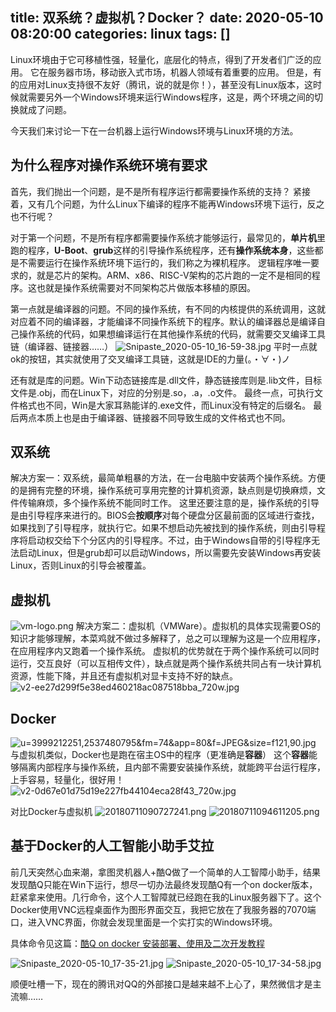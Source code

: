 title: 双系统？虚拟机？Docker？
date: 2020-05-10 08:20:00
categories: linux
tags: []
---
Linux环境由于它可移植性强，轻量化，底层化的特点，得到了开发者们广泛的应用。
它在服务器市场，移动嵌入式市场，机器人领域有着重要的应用。
但是，有的应用对Linux支持很不友好（腾讯，说的就是你！），甚至没有Linux版本，这时候就需要另外一个Windows环境来运行Windows程序，这是，两个环境之间的切换就成了问题。

今天我们来讨论一下在一台机器上运行Windows环境与Linux环境的方法。

## 为什么程序对操作系统环境有要求 ##

首先，我们抛出一个问题，是不是所有程序运行都需要操作系统的支持？
紧接着，又有几个问题，为什么Linux下编译的程序不能再Windows环境下运行，反之也不行呢？

对于第一个问题，不是所有程序都需要操作系统才能够运行，最常见的，**单片机**里跑的程序，**U-Boot**、**grub**这样的引导操作系统程序，还有**操作系统本身**，这些都是不需要运行在操作系统环境下运行的，我们称之为裸机程序。
逻辑程序唯一要求的，就是芯片的架构。ARM、x86、RISC-V架构的芯片跑的一定不是相同的程序。这也就是操作系统需要对不同架构芯片做版本移植的原因。

第一点就是编译器的问题。不同的操作系统，有不同的内核提供的系统调用，这就对应着不同的编译器，才能编译不同操作系统下的程序。默认的编译器总是编译自己操作系统的代码，如果想编译运行在其他操作系统的代码，就需要交叉编译工具链（编译器、链接器……）
![Snipaste_2020-05-10_16-59-38.jpg][1]
平时一点就ok的按钮，其实就使用了交叉编译工具链，这就是IDE的力量(。・∀・)ノ

还有就是库的问题。Win下动态链接库是.dll文件，静态链接库则是.lib文件，目标文件是.obj，而在Linux下，对应的分别是.so，.a，.o文件。
最终一点，可执行文件格式也不同，Win是大家耳熟能详的.exe文件，而Linux没有特定的后缀名。
最后两点本质上也是由于编译器、链接器不同导致生成的文件格式也不同。

## 双系统 ##

解决方案一：双系统，最简单粗暴的方法，在一台电脑中安装两个操作系统。方便的是拥有完整的环境，操作系统可享用完整的计算机资源，缺点则是切换麻烦，文件传输麻烦，多个操作系统不能同时工作。
这里还要注意的是，操作系统的引导是由引导程序来进行的。BIOS会**按顺序**对每个硬盘分区最前面的区域进行查找，如果找到了引导程序，就执行它。如果不想启动先被找到的操作系统，则由引导程序将启动权交给下个分区内的引导程序。不过，由于Windows自带的引导程序无法启动Linux，但是grub却可以启动Windows，所以需要先安装Windows再安装Linux，否则Linux的引导会被覆盖。

## 虚拟机 ##
![vm-logo.png][2]
解决方案二：虚拟机（VMWare）。虚拟机的具体实现需要OS的知识才能够理解，本菜鸡就不做过多解释了，总之可以理解为这是一个应用程序，在应用程序内又跑着一个操作系统。
虚拟机的优势就在于两个操作系统可以同时运行，交互良好（可以互相传文件），缺点就是两个操作系统共同占有一块计算机资源，性能下降，并且还有虚拟机对显卡支持不好的缺点。
![v2-ee27d299f5e38ed460218ac087518bba_720w.jpg][3]

## Docker ##
![u=3999212251,2537480795&fm=74&app=80&f=JPEG&size=f121,90.jpg][4]
与虚拟机类似，Docker也是跑在宿主OS中的程序（更准确是**容器**）
这个**容器**能够隔离内部程序与操作系统，且内部不需要安装操作系统，就能跨平台运行程序，上手容易，轻量化，很好用！
![v2-0d67e01d75d19e227fb44104eca28f43_720w.jpg][5]

对比Docker与虚拟机
![20180711090727241.png][6]
![20180711094611205.png][7]

## 基于Docker的人工智能小助手艾拉 ##
前几天突然心血来潮，拿图灵机器人+酷Q做了一个简单的人工智障小助手，结果发现酷Q只能在Win下运行，想尽一切办法最终发现酷Q有一个on docker版本，赶紧拿来使用。几行命令，这个人工智障就已经跑在我的Linux服务器下了。这个Docker使用VNC远程桌面作为图形界面交互，我把它放在了我服务器的7070端口，进入VNC界面，你就会发现里面是一个实打实的Windows环境。

具体命令见这篇：[酷Q on docker 安装部署、使用及二次开发教程][10]

![Snipaste_2020-05-10_17-35-21.jpg][8]
![Snipaste_2020-05-10_17-34-58.jpg][9]

顺便吐槽一下，现在的腾讯对QQ的外部接口是越来越不上心了，果然微信才是主流嘛……

  [1]: http://www.starydy.xyz/usr/uploads/2020/05/3174243626.jpg
  [2]: http://www.starydy.xyz/usr/uploads/2020/05/3462557488.png
  [3]: http://www.starydy.xyz/usr/uploads/2020/05/904172395.jpg
  [4]: http://www.starydy.xyz/usr/uploads/2020/05/1820938573.jpg
  [5]: http://www.starydy.xyz/usr/uploads/2020/05/3518464858.jpg
  [6]: http://www.starydy.xyz/usr/uploads/2020/05/1170183205.png
  [7]: http://www.starydy.xyz/usr/uploads/2020/05/664969895.png
  [8]: http://www.starydy.xyz/usr/uploads/2020/05/2761601438.jpg
  [9]: http://www.starydy.xyz/usr/uploads/2020/05/1424232658.jpg
  [10]: https://www.vpsjxw.com/vps_use/kuq_docker/